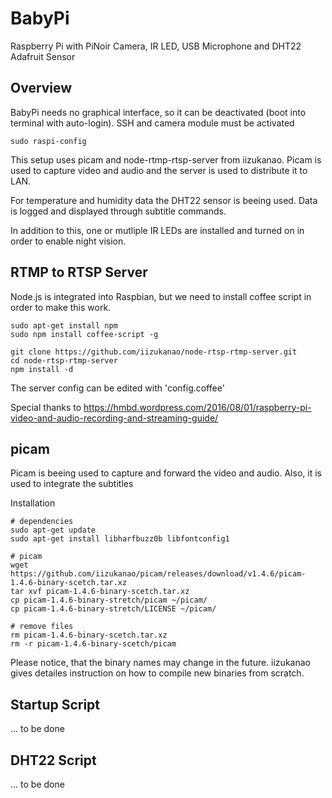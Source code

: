 # BabyPi
Raspberry Pi with PiNoir Camera, IR LED, USB Microphone and DHT22 Adafruit Sensor

## Overview

BabyPi needs no graphical interface, so it can be deactivated (boot into terminal with auto-login). SSH and camera module must be activated

```
sudo raspi-config
```

This setup uses picam and node-rtmp-rtsp-server from iizukanao. Picam is used to capture video and audio and the server is used to distribute it to LAN.

For temperature and humidity data the DHT22 sensor is beeing used. Data is logged and displayed through subtitle commands.

In addition to this, one or mutliple IR LEDs are installed and turned on in order to enable night vision.


## RTMP to RTSP Server

Node.js is integrated into Raspbian, but we need to install coffee script in order to make this work.

```
sudo apt-get install npm
sudo npm install coffee-script -g

git clone https://github.com/iizukanao/node-rtsp-rtmp-server.git
cd node-rtsp-rtmp-server
npm install -d
```

The server config can be edited with 'config.coffee'

Special thanks to https://hmbd.wordpress.com/2016/08/01/raspberry-pi-video-and-audio-recording-and-streaming-guide/


## picam

Picam is beeing used to capture and forward the video and audio. Also, it is used to integrate the subtitles

Installation
```
# dependencies
sudo apt-get update
sudo apt-get install libharfbuzz0b libfontconfig1

# picam
wget https://github.com/iizukanao/picam/releases/download/v1.4.6/picam-1.4.6-binary-scetch.tar.xz
tar xvf picam-1.4.6-binary-scetch.tar.xz
cp picam-1.4.6-binary-stretch/picam ~/picam/
cp picam-1.4.6-binary-stretch/LICENSE ~/picam/

# remove files
rm picam-1.4.6-binary-scetch.tar.xz
rm -r picam-1.4.6-binary-scetch/picam
```
Please notice, that the binary names may change in the future. iizukanao gives detailes instruction on how to compile new binaries from scratch.

## Startup Script

... to be done

## DHT22 Script

... to be done



